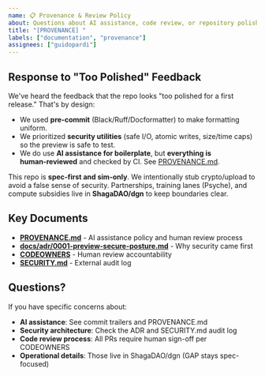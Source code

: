 ```yaml
---
name: 📋 Provenance & Review Policy
about: Questions about AI assistance, code review, or repository polish
title: "[PROVENANCE] "
labels: ["documentation", "provenance"]
assignees: ["guidopardi"]
---
```


## Response to "Too Polished" Feedback

We've heard the feedback that the repo looks "too polished for a first release."
That's by design:

- We used **pre‑commit** (Black/Ruff/Docformatter) to make formatting uniform.
- We prioritized **security utilities** (safe I/O, atomic writes, size/time caps) so the preview is safe to test.
- We do use **AI assistance for boilerplate**, but **everything is human‑reviewed** and checked by CI. See [PROVENANCE.md](../../PROVENANCE.md).

This repo is **spec‑first and sim‑only**. We intentionally stub crypto/upload to avoid a false sense of security.
Partnerships, training lanes (Psyche), and compute subsidies live in **ShagaDAO/dgn** to keep boundaries clear.

## Key Documents

- **[PROVENANCE.md](../../PROVENANCE.md)** - AI assistance policy and human review process
- **[docs/adr/0001-preview-secure-posture.md](../../docs/adr/0001-preview-secure-posture.md)** - Why security came first
- **[CODEOWNERS](../../CODEOWNERS)** - Human review accountability
- **[SECURITY.md](../../SECURITY.md)** - External audit log

## Questions?

If you have specific concerns about:
- **AI assistance**: See commit trailers and PROVENANCE.md
- **Security architecture**: Check the ADR and SECURITY.md audit log  
- **Code review process**: All PRs require human sign-off per CODEOWNERS
- **Operational details**: Those live in ShagaDAO/dgn (GAP stays spec-focused) 